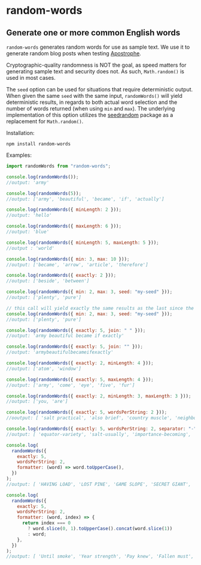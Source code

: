 # random-words

## Generate one or more common English words

`random-words` generates random words for use as sample text. We use it to generate random blog posts when testing [Apostrophe](http://apostrophecms.org).

Cryptographic-quality randomness is NOT the goal, as speed matters for generating sample text and security does not. As such, `Math.random()` is used in most cases.

The `seed` option can be used for situations that require deterministic output. When given the same `seed` with the same input, `randomWords()` will yield deterministic results, in regards to both actual word selection and the number of words returned (when using `min` and `max`). The underlying implementation of this option utilizes the [seedrandom](https://www.npmjs.com/package/seedrandom) package as a replacement for `Math.random()`.

Installation:

    npm install random-words

Examples:

```js
import randomWords from "random-words";

console.log(randomWords());
//output: 'army'

console.log(randomWords(5));
//output: ['army', 'beautiful', 'became', 'if', 'actually']

console.log(randomWords({ minLength: 2 }));
//output: 'hello'

console.log(randomWords({ maxLength: 6 }));
//output: 'blue'

console.log(randomWords({ minLength: 5, maxLength: 5 }));
//output : 'world'

console.log(randomWords({ min: 3, max: 10 }));
//output: ['became', 'arrow', 'article', 'therefore']

console.log(randomWords({ exactly: 2 }));
//output: ['beside', 'between']

console.log(randomWords({ min: 2, max: 3, seed: "my-seed" }));
//output: ['plenty', 'pure']

// this call will yield exactly the same results as the last since the same `seed` was used and the other inputs are identical
console.log(randomWords({ min: 2, max: 3, seed: "my-seed" }));
//output: ['plenty', 'pure']

console.log(randomWords({ exactly: 5, join: " " }));
//output: 'army beautiful became if exactly'

console.log(randomWords({ exactly: 5, join: "" }));
//output: 'armybeautifulbecameifexactly'

console.log(randomWords({ exactly: 2, minLength: 4 }));
//output: ['atom', 'window']

console.log(randomWords({ exactly: 5, maxLength: 4 }));
//output: ['army', 'come', 'eye', 'five', 'fur']

console.log(randomWords({ exactly: 2, minLength: 3, maxLength: 3 }));
//output: ['you, 'are']

console.log(randomWords({ exactly: 5, wordsPerString: 2 }));
//ooutput: [ 'salt practical', 'also brief', 'country muscle', 'neighborhood beyond', 'grew pig' ]

console.log(randomWords({ exactly: 5, wordsPerString: 2, separator: "-" }));
//output: [ 'equator-variety', 'salt-usually', 'importance-becoming', 'stream-several', 'goes-fight' ]

console.log(
  randomWords({
    exactly: 5,
    wordsPerString: 2,
    formatter: (word) => word.toUpperCase(),
  })
);
//output: [ 'HAVING LOAD', 'LOST PINE', 'GAME SLOPE', 'SECRET GIANT', 'INDEED LOCATION' ]

console.log(
  randomWords({
    exactly: 5,
    wordsPerString: 2,
    formatter: (word, index) => {
      return index === 0
        ? word.slice(0, 1).toUpperCase().concat(word.slice(1))
        : word;
    },
  })
);
//output: [ 'Until smoke', 'Year strength', 'Pay knew', 'Fallen must', 'Chief arrow' ]
```
